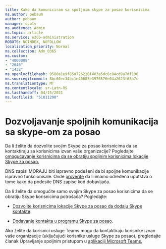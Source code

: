 ```yaml
---
title: Kako da komuniciram sa spoljnim skype za posao korisnicima
ms.author: pebaum
author: pebaum
manager: scotv
ms.audience: Admin
ms.topic: article
ms.service: o365-administration
ROBOTS: NOINDEX, NOFOLLOW
localization_priority: Normal
ms.collection: Adm_O365
ms.custom:
- "4000008"
- "2646"
- "1432"
ms.openlocfilehash: 9580a1e9f850726210f403a5dc6c84cd9a7df196
ms.sourcegitcommit: 8bc60ec34bc1e40685e3976576e04a2623f63a7c
ms.translationtype: MT
ms.contentlocale: sr-Latn-RS
ms.lasthandoff: 04/15/2021
ms.locfileid: "51811290"
---
```

# <a name="allow-external-communications-with-skype-for-business"></a>Dozvoljavanje spoljnih komunikacija sa skype-om za posao 

Da li želite da dozvolite svojim Skype za posao korisnicima da se kontaktiraju sa korisnicima izvan vaše organizacije? Pogledajte [omogućavanje korisnicima da se obratiju spoljnim korisnicima lokacije Skype za posao.](https://docs.microsoft.com/skypeforbusiness/set-up-skype-for-business-online/allow-users-to-contact-external-skype-for-business-users)

DNS zapisi MORAJU biti ispravno podešeni da bi spoljne komunikacije ispravno funkcionisale. Ovde [proverite](https://docs.microsoft.com/microsoft-365/admin/get-help-with-domains/set-up-your-domain-host-specific-instructions) da li imamo određena uputstva o tome kako da podesite DNS zapise kod dobavljača. 

Da li želite da omogućite samo svojim Skype za posao korisnicima da se obratiju Skype korisnicima potrošača? Pogledajte:

- [Dozvolite korisnicima lokacije Skype za posao da dodaju Skype kontakte](https://docs.microsoft.com/skypeforbusiness/set-up-skype-for-business-online/let-skype-for-business-users-add-skype-contacts). 

- [Dodavanje kontakta u programu Skype za posao](https://support.office.com/article/add-a-contact-in-skype-for-business-89338023-2adf-4f5c-90b6-f8b6f72fadd1).


Ako želite da korisnici usluge Teams mogu da kontaktiraju korisnike izvan vaše organizacije (uključujući korisnike usluge Skype za posao), pregledajte članak Upravljanje spoljnim pristupom u [aplikaciji Microsoft Teams.](https://docs.microsoft.com/microsoftteams/let-your-teams-users-communicate-with-other-people) 